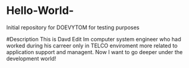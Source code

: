 # Hello-World-
Initial repository for DOEVYTOM for testing purposes

#Description
This is Davd Edit
Im computer system engineer who had worked during his carreer only in TELCO enviroment more related to application support and managent. Now I want to go deeper under the development world!
